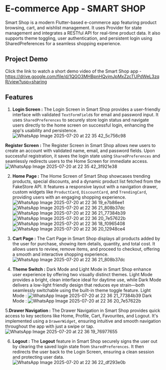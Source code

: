 # E-commerce App - SMART SHOP
Smart Shop is a modern Flutter-based e-commerce app featuring product browsing, cart, and wishlist management.
It uses Provider for state management and integrates a RESTful API for real-time product data.
It also supports theme toggling, user authentication, and persistent login using SharedPreferences for a seamless shopping experience.

## Project Demo
Click the link to watch a short demo video of the Smart Shop app - https://drive.google.com/file/d/1QGO3MHBpnHQvjmJpMxZzcTUPdWeL3zqR/view?usp=sharing

## Features
1. **Login Screen :**
The Login Screen in Smart Shop provides a user-friendly interface with validated `TextFormField`s for email and password input. It uses `SharedPreferences` to securely store login status and navigate users directly to the home screen on successful login, enhancing the app's usability and persistence.
![WhatsApp Image 2025-07-20 at 22 35 42_5c756c98](https://github.com/user-attachments/assets/90bccf24-a6f7-42a2-b4bb-72afbc8f207f)

**Register Screen :**
The Register Screen in Smart Shop allows new users to create an account with validated name, email, and password fields. Upon successful registration, it saves the login state using `SharedPreferences` and seamlessly redirects users to the Home Screen for immediate access.
![WhatsApp Image 2025-07-20 at 22 35 42_3f921e38](https://github.com/user-attachments/assets/595ef047-0096-4d41-82d0-1afa58758692)

2. **Home Page :**
The Home Screen of Smart Shop showcases trending products, special discounts, and a dynamic product list fetched from the FakeStore API. It features a responsive layout with a navigation drawer, custom widgets like `ProductCard`, `DiscountCard`, and `TrendingCard`, providing users with an engaging shopping experience.
![WhatsApp Image 2025-07-20 at 22 36 19_e7b86ee1](https://github.com/user-attachments/assets/d28d819e-2e50-4ac3-b3d4-ea43b1b06895)
![WhatsApp Image 2025-07-20 at 22 36 21_808b37dc](https://github.com/user-attachments/assets/9b890edc-1b88-4786-89c0-f5d6cab7cf72)
![WhatsApp Image 2025-07-20 at 22 36 21_77384b39](https://github.com/user-attachments/assets/37467a88-f572-4d4f-bdaf-366bac927696)
![WhatsApp Image 2025-07-20 at 22 36 20_7e57622b](https://github.com/user-attachments/assets/307a97a0-87c2-4155-ab04-649352469d16)
![WhatsApp Image 2025-07-20 at 22 36 18_f0965408](https://github.com/user-attachments/assets/3ba7b1bf-cd03-4afe-ab18-bb09de59d3e7)
![WhatsApp Image 2025-07-20 at 22 36 20_12948ce4](https://github.com/user-attachments/assets/0e5a2598-ef70-4d1e-8063-af0b208d34d8)

3. **Cart Page :**
The Cart Page in Smart Shop displays all products added by the user for purchase, showing item details, quantity, and total cost. It allows users to review, remove items, and proceed to checkout, offering a smooth and interactive shopping experience.
![WhatsApp Image 2025-07-20 at 22 36 21_808b37dc](https://github.com/user-attachments/assets/5b3e8ad8-d2d8-4808-966a-87fa1aec34b5)

4. **Theme Switch :**
Dark Mode and Light Mode in Smart Shop enhance user experience by offering two visually distinct themes. Light Mode provides a bright, clean interface ideal for daytime use, while Dark Mode delivers a low-light friendly design that reduces eye strain—both seamlessly switchable using the built-in theme toggle feature.
Light Mode :
![WhatsApp Image 2025-07-20 at 22 36 21_77384b39](https://github.com/user-attachments/assets/3cbf857e-c574-4c44-a796-cc98a0b32d72)
Dark Mode :
![WhatsApp Image 2025-07-20 at 22 36 20_7e57622b](https://github.com/user-attachments/assets/2dc12fe0-df66-4a22-a210-62f8312912ed)

5.**Drawer Navigation :**
The Drawer Navigation in Smart Shop provides quick access to key sections like Home, Profile, Cart, Favourites, and Logout. It's implemented using a `DrawerWidget`, ensuring intuitive and smooth navigation throughout the app with just a swipe or tap.
![WhatsApp Image 2025-07-20 at 22 36 19_76977655](https://github.com/user-attachments/assets/0031b5f7-77f8-44af-a7bb-c58709b889bf)

6. **Logout :**
The **Logout** feature in Smart Shop securely signs the user out by clearing the saved login state from `SharedPreferences`. It then redirects the user back to the Login Screen, ensuring a clean session and protecting user data.
![WhatsApp Image 2025-07-20 at 22 36 22_df293e0b](https://github.com/user-attachments/assets/e9bbad7c-d6a0-43cb-ba6a-f791ad950975)
